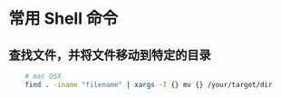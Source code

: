 # 常用 Shell 命令


## 查找文件，并将文件移动到特定的目录 
```bash
	# mac OSX
	find . -iname "filename" | xargs -I {} mv {} /your/target/dir
```

